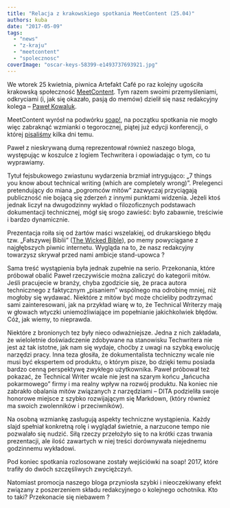 ```yaml
---
title: "Relacja z krakowskiego spotkania MeetContent (25.04)"
authors: kuba
date: "2017-05-09"
tags:
  - "news"
  - "z-kraju"
  - "meetcontent"
  - "spolecznosc"
coverImage: "oscar-keys-58399-e1493737693921.jpg"
---
```


We wtorek 25 kwietnia, piwnica Artefakt Café po raz kolejny ugościła krakowską
społeczność [MeetContent](http://meetcontent.org/). Tym razem swoimi
przemyśleniami, odkryciami (i, jak się okazało, pasją do memów) dzielił się nasz
redakcyjny kolega – [Paweł Kowaluk](http://techwriter.pl/kim-jestesmy/).

MeetContent wyrósł na podwórku [soap!](http://soapconf.com/), na początku
spotkania nie mogło więc zabraknąć wzmianki o tegorocznej, piątej już edycji
konferencji, o której
[pisaliśmy](http://techwriter.pl/konferencja-soap-2017-5-edycja-coraz-blizej/)
kilka dni temu.

Paweł z nieskrywaną dumą reprezentował również naszego bloga, występując w
koszulce z logiem Techwritera i opowiadając o tym, co tu wyprawiamy.

Tytuł fejsbukowego zwiastunu wydarzenia brzmiał intrygująco: „7 things you know
about technical writing (which are completely wrong)”. Prelegenci pretendujący
do miana „pogromców mitów” zazwyczaj przyciągają publiczność nie bojącą się
zderzeń z innymi punktami widzenia. Jeżeli ktoś jednak liczył na dwugodzinny
wykład o filozoficznych podstawach dokumentacji technicznej, mógł się srogo
zawieść: było zabawnie, treściwie i bardzo dynamicznie.

Prezentacja roiła się od żartów maści wszelakiej, od drukarskiego błędu tzw.
„Fałszywej Biblii”
([The Wicked Bible](https://en.wikipedia.org/wiki/Wicked_Bible)), po memy
powyciągane z najgłębszych piwnic internetu. Wygląda na to, że nasz redakcyjny
towarzysz skrywał przed nami ambicje stand-upowca ?

Sama treść wystąpienia była jednak zupełnie na serio. Przekonania, które
próbował obalić Paweł rzeczywiście można zaliczyć do kategorii mitów. Jeśli
pracujecie w branży, chyba zgodzicie się, że praca autora technicznego z
faktycznym „pisaniem” wspólnego ma odrobinę mniej, niż mogłoby się wydawać.
Niektóre z mitów być może chcieliby podtrzymać sami zainteresowani, jak na
przykład wiarę w to, że Technical Writerzy mają w głowach wtyczki
uniemożliwiające im popełnianie jakichkolwiek błędów. Cóż, jak wiemy, to
nieprawda.

Niektóre z bronionych tez były nieco odważniejsze. Jedna z nich zakładała, że
wieloletnie doświadczenie zdobywane na stanowisku Techwritera nie jest aż tak
istotne, jak nam się wydaje, choćby z uwagi na szybką ewolucję narzędzi pracy.
Inna teza głosiła, że dokumentalista techniczny wcale nie musi być ekspertem od
produktu, o którym pisze, bo dzięki temu posiada bardzo cenną perspektywę
zwykłego użytkownika. Paweł próbował też pokazać, że Technical Writer wcale nie
jest na szarym końcu „łańcucha pokarmowego” firmy i ma realny wpływ na rozwój
produktu. Na koniec nie zabrakło obalania mitów związanych z narzędziami – DITA
podzieliła swoje honorowe miejsce z szybko rozwijającym się Markdown, (który
również ma swoich zwolenników i przeciwników).

Na osobną wzmiankę zasługują aspekty techniczne wystąpienia. Każdy slajd
spełniał konkretną rolę i wyglądał świetnie, a narzucone tempo nie pozwalało się
nudzić. Siłą rzeczy przełożyło się to na krótki czas trwania prezentacji, ale
ilość zawartych w niej treści dorównywała niejednemu godzinnemu wykładowi.

Pod koniec spotkania rozlosowane zostały wejściówki na soap! 2017, które trafiły
do dwóch szczęśliwych zwyciężczyń.

Natomiast promocja naszego bloga przyniosła szybki i nieoczekiwany efekt
związany z poszerzeniem składu redakcyjnego o kolejnego ochotnika. Kto to taki?
Przekonacie się niebawem ?
